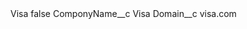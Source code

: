 <?xml version="1.0" encoding="UTF-8"?>
<CustomMetadata xmlns="http://soap.sforce.com/2006/04/metadata" xmlns:xsi="http://www.w3.org/2001/XMLSchema-instance" xmlns:xsd="http://www.w3.org/2001/XMLSchema">
    <label>Visa</label>
    <protected>false</protected>
    <values>
        <field>ComponyName__c</field>
        <value xsi:type="xsd:string">Visa</value>
    </values>
    <values>
        <field>Domain__c</field>
        <value xsi:type="xsd:string">visa.com</value>
    </values>
</CustomMetadata>
